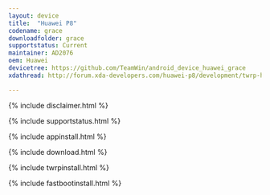 ```yaml
---
layout: device
title:  "Huawei P8"
codename: grace
downloadfolder: grace
supportstatus: Current
maintainer: AD2076
oem: Huawei
devicetree: https://github.com/TeamWin/android_device_huawei_grace
xdathread: http://forum.xda-developers.com/huawei-p8/development/twrp-huawei-p8-gra-l09-t3511067

---
```


{% include disclaimer.html %}

{% include supportstatus.html %}

{% include appinstall.html %}

{% include download.html %}

{% include twrpinstall.html %}

{% include fastbootinstall.html %}
